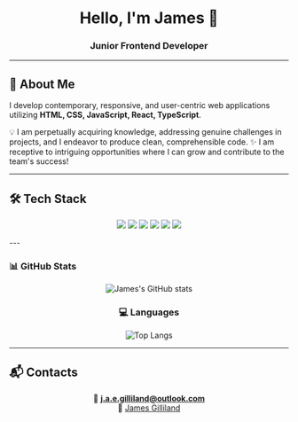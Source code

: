 <h1 align="center">Hello, I'm James 👋</h1>
<h3 align="center">Junior Frontend Developer</h3>

---

## 🚀 About Me
I develop contemporary, responsive, and user-centric web applications utilizing **HTML, CSS, JavaScript, React, TypeScript**.

💡 I am perpetually acquiring knowledge, addressing genuine challenges in projects, and I endeavor to produce clean, comprehensible code.
✨ I am receptive to intriguing opportunities where I can grow and contribute to the team's success!

---

## 🛠️ Tech Stack
 <div align="center">
 <p>
  <img src="https://img.shields.io/badge/HTML5-E34F26?style=for-the-badge&logo=html5&logoColor=white"/>
  <img src="https://img.shields.io/badge/CSS3-1572B6?style=for-the-badge&logo=css3&logoColor=white"/>
  <img src="https://img.shields.io/badge/JavaScript-F7DF1E?style=for-the-badge&logo=javascript&logoColor=black"/>
  <img src="https://img.shields.io/badge/TypeScript-3178C6?style=for-the-badge&logo=typescript&logoColor=white"/>
  <img src="https://img.shields.io/badge/React-20232A?style=for-the-badge&logo=react&logoColor=61DAFB"/>
  <img src="https://img.shields.io/badge/Git-F05032?style=for-the-badge&logo=git&logoColor=white"/>
 </p>
</div>
---

### 📊 GitHub Stats
<div align="center">

![James's GitHub stats](https://github-readme-stats.vercel.app/api?username=JAEG99&show_icons=true&theme=radical)

### 💻 Languages
![Top Langs](https://github-readme-stats.vercel.app/api/top-langs/?username=JAEG99&layout=compact&theme=radical)

</div>


---

## 📬 Contacts
<div align="center">

📧 **j.a.e.gilliland@outlook.com**  
💼 [James Gilliland](https://www.linkedin.com/in/james-gilliland-041b36211/)

</div>

